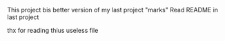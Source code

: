 This project bis better version of my last project "marks"
Read README in last project

thx for reading thius useless file
